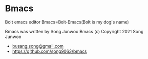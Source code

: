 # Bmacs
Bolt emacs editor
Bmacs=Bolt-Emacs(Bolt is my dog's name)

Bmacs was written by Song Junwoo
Bmacs (c) Copyright 2021 Song Junwoo
- busang.song@gmail.com
- https://github.com/song9063/bmacs
